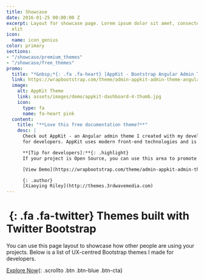 ```yaml
---
title: Showcase
date: 2016-01-25 00:00:00 Z
excerpt: Layout for showcase page. Lorem ipsum dolor sit amet, consectetuer adipiscing
  elit
icon:
  name: icon_genius
color: primary
sections:
- "/showcase/premium_themes"
- "/showcase/free_themes"
promo:
  title: "*&nbsp;*{: .fa .fa-heart} [AppKit - Bootstrap Angular Admin Theme for Developers](https://wrapbootstrap.com/theme/admin-appkit-admin-theme-angularjs-WB051SCJ1?ref=3wm)"
  link: https://wrapbootstrap.com/theme/admin-appkit-admin-theme-angularjs-WB051SCJ1?ref=3wm
  image:
    alt: AppKit Theme
    link: assets/images/demo/appkit-dashboard-4-thumb.jpg
    icon:
      type: fa
      name: fa-heart pink
  content:
    title: "**Love this free documentation theme?**"
    desc: |
      Check out AppKit - an Angular admin theme I created with my developer friend [Tom Najdek](https://twitter.com/tnajdek)
      for developers. AppKit uses modern front-end technologies and is packed with useful components and widgets to speed up your app development.

      **[Tip for developers]:**{: .highlight}
      If your project is Open Source, you can use this area to promote your other projects or hold third party adverts like Bootstrap and FontAwesome do!

      [View Demo](https://wrapbootstrap.com/theme/admin-appkit-admin-theme-angularjs-WB051SCJ1?ref=3wm){: .btn .btn-cta}

      {: .author}
      [Xiaoying Riley](http://themes.3rdwavemedia.com)
---
```


<div class="jumbotron">

# *&nbsp;*{: .fa .fa-twitter} Themes built with Twitter Bootstrap

You can use this page layout to showcase how other people are using your projects.
Below is a list of UX-centred Bootstrap themes I made for developers.

[Explore Now](#premium-themes){: .scrollto .btn .btn-blue .btn-cta}

</div>
